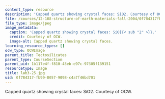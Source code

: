 ```yaml
---
content_type: resource
description: 'Capped quartz showing crystal faces: SiO2. Courtesy of OCW.'
file: /courses/12-108-structure-of-earth-materials-fall-2004/0f784317fb9980579098c4a7f46bd701_lab3-25.jpg
file_type: image/jpeg
image_metadata:
  caption: 'Capped quartz showing crystal faces: SiO{{< sub "2" >}}.'
  credit: Courtesy of OCW.
  image-alt: Capped quartz showing crystal faces.
learning_resource_types: []
ocw_type: OCWImage
parent_title: Tectosilicates
parent_type: CourseSection
parent_uid: 1b117e4f-f810-43eb-e97c-97305f139151
resourcetype: Image
title: lab3-25.jpg
uid: 0f784317-fb99-8057-9098-c4a7f46bd701
---
```

Capped quartz showing crystal faces: SiO2. Courtesy of OCW.

